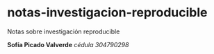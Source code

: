 # notas-investigacion-reproducible
Notas sobre investigación reproducible 

**Sofía Picado Valverde**
_cédula 304790298_
